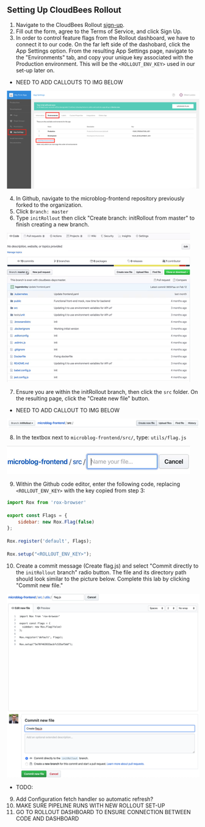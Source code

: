 ## Setting Up CloudBees Rollout
1. Navigate to the CloudBees Rollout [sign-up](https://app.rollout.io/signup).
2. Fill out the form, agree to the Terms of Service, and click Sign Up.
3. In order to control feature flags from the Rollout dashboard, we have to connect it to our code. On the far left side of the dashobard, click the App Settings option. From the resulting App Settings page, navigate to the "Environments" tab, and copy your unique key associated with the Production environment. This will be the `<ROLLOUT_ENV_KEY>` used in our set-up later on.

* NEED TO ADD CALLOUTS TO IMG BELOW
<p><img src="images/RolloutEnvKey.png" />

4. In Github, navigate to the microblog-frontend repository previously forked to the organization.
5. Click `Branch: master`
6. Type `initRollout` then click "Create branch: initRollout from master" to finish creating a new branch.
<p><img src="images/initRolloutBranch.gif" />

7. Ensure you are within the initRollout branch, then click the `src` folder. On the resulting page, click the "Create new file" button.
* NEED TO ADD CALLOUT TO IMG BELOW
<p><img src="images/srcCreateNewFile.png" />

8. In the textbox next to `microblog-frontend/src/`, type: `utils/flag.js`
<p><img src="images/utilsFlagJS.gif" />

9. Within the Github code editor, enter the following code, replacing `<ROLLOUT_ENV_KEY>` with the key copied from step 3:
```javascript
import Rox from 'rox-browser'

export const Flags = {
	sidebar: new Rox.Flag(false)
};

Rox.register('default', Flags);

Rox.setup("<ROLLOUT_ENV_KEY>");
```
10. Create a commit message (Create flag.js) and select "Commit directly to the `initRollout` branch" radio button. The file and its directory path should look similar to the picture below. Complete this lab by clicking "Commit new file."
<p><img src="images/flagJSCommit.png" />

* TODO:
9. Add Configuration fetch handler so automatic refresh?
11. MAKE SURE PIPELINE RUNS WITH NEW ROLLOUT SET-UP
12. GO TO ROLLOUT DASHBOARD TO ENSURE CONNECTION BETWEEN CODE AND DASHBOARD